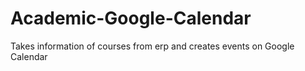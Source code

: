 # Academic-Google-Calendar
Takes information of courses from erp and creates events on Google Calendar
